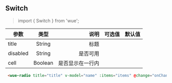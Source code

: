 ## Switch

> import { Switch } from 'wue';


| 参数           | 类型          | 说明  | 可选值| 默认值|
| ------------- |:-------------:| -----:|-----:|-----:|
|title| String | 标题|||
|disabled| String | 是否可用| ||
|cell| Boolean | 是否显示在一行内| ||


```html
 <wue-radio title="title" v-model="name" :items="items" @change="onChange"></wue-radio>
```